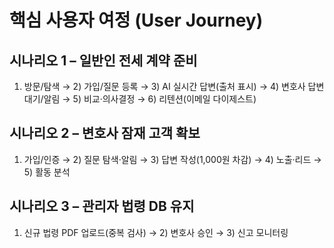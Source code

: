 # 핵심 사용자 여정 (User Journey)

## 시나리오 1 – 일반인 전세 계약 준비
1) 방문/탐색 → 2) 가입/질문 등록 → 3) AI 실시간 답변(출처 표시) → 4) 변호사 답변 대기/알림 → 5) 비교·의사결정 → 6) 리텐션(이메일 다이제스트)

## 시나리오 2 – 변호사 잠재 고객 확보
1) 가입/인증 → 2) 질문 탐색·알림 → 3) 답변 작성(1,000원 차감) → 4) 노출·리드 → 5) 활동 분석

## 시나리오 3 – 관리자 법령 DB 유지
1) 신규 법령 PDF 업로드(중복 검사) → 2) 변호사 승인 → 3) 신고 모니터링
